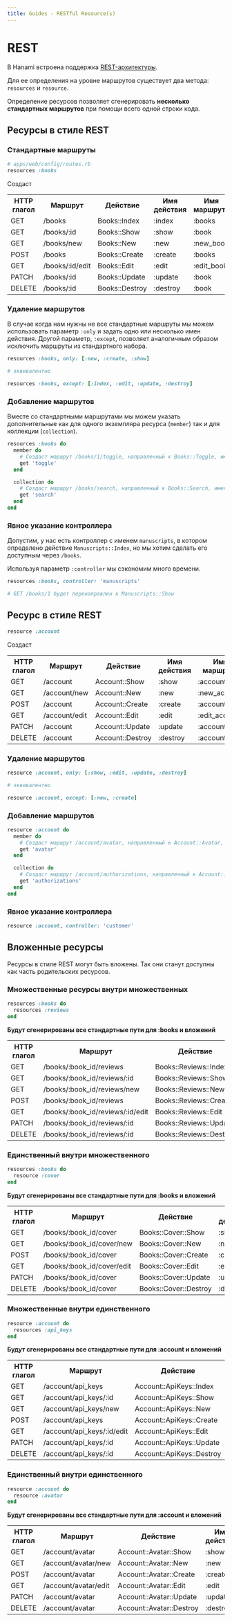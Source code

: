 ```yaml
---
title: Guides - RESTful Resource(s)
---
```


# REST

В Hanami встроена поддержка [REST-архитектуры](http://en.wikipedia.org/wiki/Representational_state_transfer).

Для ее определения на уровне маршрутов существует два метода: `resources` и `resource`.

Определение ресурсов позволяет сгенерировать **несколько стандартных маршрутов** при помощи всего одной строки кода.

## Ресурсы в стиле REST

### Стандартные маршруты

```ruby
# apps/web/config/routes.rb
resources :books
```

Создаст

<table class="table table-bordered table-striped">
  <tr>
    <th>HTTP глагол</th>
    <th>Маршрут</th>
    <th>Действие</th>
    <th>Имя действия</th>
    <th>Имя маршрута</th>
  </tr>
  <tr>
    <td>GET</td>
    <td>/books</td>
    <td>Books::Index</td>
    <td>:index</td>
    <td>:books</td>
  </tr>
  <tr>
    <td>GET</td>
    <td>/books/:id</td>
    <td>Books::Show</td>
    <td>:show</td>
    <td>:book</td>
  </tr>
  <tr>
    <td>GET</td>
    <td>/books/new</td>
    <td>Books::New</td>
    <td>:new</td>
    <td>:new_book</td>
  </tr>
  <tr>
    <td>POST</td>
    <td>/books</td>
    <td>Books::Create</td>
    <td>:create</td>
    <td>:books</td>
  </tr>
  <tr>
    <td>GET</td>
    <td>/books/:id/edit</td>
    <td>Books::Edit</td>
    <td>:edit</td>
    <td>:edit_book</td>
  </tr>
  <tr>
    <td>PATCH</td>
    <td>/books/:id</td>
    <td>Books::Update</td>
    <td>:update</td>
    <td>:book</td>
  </tr>
  <tr>
    <td>DELETE</td>
    <td>/books/:id</td>
    <td>Books::Destroy</td>
    <td>:destroy</td>
    <td>:book</td>
  </tr>
</table>

### Удаление маршрутов

В случае когда нам нужны не все стандартные маршруты мы можем использовать параметр `:only` и задать одно или несколько имен действия.
Другой параметр, `:except`, позволяет аналогичным образом исключить маршруты из стандартного набора.

```ruby
resources :books, only: [:new, :create, :show]

# эквивалентно

resources :books, except: [:index, :edit, :update, :destroy]
```

### Добавление маршрутов

Вместе со стандартными маршрутами мы можем указать дополнительные как для одного экземпляра ресурса (`member`) так и для коллекции (`collection`).

```ruby
resources :books do
  member do
    # Создаст маршрут /books/1/toggle, направленный к Books::Toggle, именованный как :toggle_book
    get 'toggle'
  end

  collection do
    # Создаст маршрут /books/search, направленный к Books::Search, именованный как :search_books
    get 'search'
  end
end
```

### Явное указание контроллера

Допустим, у нас есть контроллер с именем `manuscripts`, в котором определено действие `Manuscripts::Index`, но мы хотим сделать его доступным через `/books`.

Используя параметр `:controller` мы сэкономим много времени.

```ruby
resources :books, controller: 'manuscripts'

# GET /books/1 будет перенаправлен к Manuscripts::Show
```

## Ресурс в стиле REST

```ruby
resource :account
```

Создаст

<table class="table table-bordered table-striped">
  <tr>
    <th>HTTP глагол</th>
    <th>Маршрут</th>
    <th>Действие</th>
    <th>Имя действия</th>
    <th>Имя маршрута</th>
  </tr>
  <tr>
    <td>GET</td>
    <td>/account</td>
    <td>Account::Show</td>
    <td>:show</td>
    <td>:account</td>
  </tr>
  <tr>
    <td>GET</td>
    <td>/account/new</td>
    <td>Account::New</td>
    <td>:new</td>
    <td>:new_account</td>
  </tr>
  <tr>
    <td>POST</td>
    <td>/account</td>
    <td>Account::Create</td>
    <td>:create</td>
    <td>:account</td>
  </tr>
  <tr>
    <td>GET</td>
    <td>/account/edit</td>
    <td>Account::Edit</td>
    <td>:edit</td>
    <td>:edit_account</td>
  </tr>
  <tr>
    <td>PATCH</td>
    <td>/account</td>
    <td>Account::Update</td>
    <td>:update</td>
    <td>:account</td>
  </tr>
  <tr>
    <td>DELETE</td>
    <td>/account</td>
    <td>Account::Destroy</td>
    <td>:destroy</td>
    <td>:account</td>
  </tr>
</table>

### Удаление маршрутов

```ruby
resource :account, only: [:show, :edit, :update, :destroy]

# эквивалентно

resource :account, except: [:new, :create]
```

### Добавление маршрутов

```ruby
resource :account do
  member do
    # Создаст маршрут /account/avatar, направленный к Account::Avatar, именованный как :avatar_account
    get 'avatar'
  end

  collection do
    # Создаст маршрут /account/authorizations, направленный к Account::Authorizations, именованный как :authorizations_account
    get 'authorizations'
  end
end
```

### Явное указание контроллера

```ruby
resource :account, controller: 'customer'
```

## Вложенные ресурсы

Ресурсы в стиле REST могут быть вложены. Так они станут доступны как часть родительских ресурсов.

### Множественные ресурсы внутри множественных

```ruby
resources :books do
  resources :reviews
end
```

**Будут сгенерированы все стандартные пути для :books и вложений**

<table class="table table-bordered table-striped">
  <tr>
    <th>HTTP глагол</th>
    <th>Маршрут</th>
    <th>Действие</th>
    <th>Имя действия</th>
    <th>Имя маршрута</th>
  </tr>
  <tr>
    <td>GET</td>
    <td>/books/:book_id/reviews</td>
    <td>Books::Reviews::Index</td>
    <td>:index</td>
    <td>:book_reviews</td>
  </tr>
  <tr>
    <td>GET</td>
    <td>/books/:book_id/reviews/:id</td>
    <td>Books::Reviews::Show</td>
    <td>:show</td>
    <td>:book_review</td>
  </tr>
  <tr>
    <td>GET</td>
    <td>/books/:book_id/reviews/new</td>
    <td>Books::Reviews::New</td>
    <td>:new</td>
    <td>:new_book_review</td>
  </tr>
  <tr>
    <td>POST</td>
    <td>/books/:book_id/reviews</td>
    <td>Books::Reviews::Create</td>
    <td>:create</td>
    <td>:book_reviews</td>
  </tr>
  <tr>
    <td>GET</td>
    <td>/books/:book_id/reviews/:id/edit</td>
    <td>Books::Reviews::Edit</td>
    <td>:edit</td>
    <td>:edit_book_review</td>
  </tr>
  <tr>
    <td>PATCH</td>
    <td>/books/:book_id/reviews/:id</td>
    <td>Books::Reviews::Update</td>
    <td>:update</td>
    <td>:book_review</td>
  </tr>
  <tr>
    <td>DELETE</td>
    <td>/books/:book_id/reviews/:id</td>
    <td>Books::Reviews::Destroy</td>
    <td>:destroy</td>
    <td>:book_review</td>
  </tr>
</table>

### Единственный внутри множественного

```ruby
resources :books do
  resource :cover
end
```

**Будут сгенерированы все стандартные пути для :books и вложений**

<table class="table table-bordered table-striped">
  <tr>
    <th>HTTP глагол</th>
    <th>Маршрут</th>
    <th>Действие</th>
    <th>Имя действия</th>
    <th>Имя маршрута</th>
  </tr>
  <tr>
    <td>GET</td>
    <td>/books/:book_id/cover</td>
    <td>Books::Cover::Show</td>
    <td>:show</td>
    <td>:book_cover</td>
  </tr>
  <tr>
    <td>GET</td>
    <td>/books/:book_id/cover/new</td>
    <td>Books::Cover::New</td>
    <td>:new</td>
    <td>:new_book_cover</td>
  </tr>
  <tr>
    <td>POST</td>
    <td>/books/:book_id/cover</td>
    <td>Books::Cover::Create</td>
    <td>:create</td>
    <td>:book_cover</td>
  </tr>
  <tr>
    <td>GET</td>
    <td>/books/:book_id/cover/edit</td>
    <td>Books::Cover::Edit</td>
    <td>:edit</td>
    <td>:edit_book_cover</td>
  </tr>
  <tr>
    <td>PATCH</td>
    <td>/books/:book_id/cover</td>
    <td>Books::Cover::Update</td>
    <td>:update</td>
    <td>:book_cover</td>
  </tr>
  <tr>
    <td>DELETE</td>
    <td>/books/:book_id/cover</td>
    <td>Books::Cover::Destroy</td>
    <td>:destroy</td>
    <td>:book_cover</td>
  </tr>
</table>

### Множественные внутри единственного

```ruby
resource :account do
  resources :api_keys
end
```

**Будут сгенерированы все стандартные пути для :account и вложений**

<table class="table table-bordered table-striped">
  <tr>
    <th>HTTP глагол</th>
    <th>Маршрут</th>
    <th>Действие</th>
    <th>Имя действия</th>
    <th>Имя маршрута</th>
  </tr>  
  <tr>
    <td>GET</td>
    <td>/account/api_keys</td>
    <td>Account::ApiKeys::Index</td>
    <td>:index</td>
    <td>:account_api_keys</td>
  </tr>
  <tr>
    <td>GET</td>
    <td>/account/api_keys/:id</td>
    <td>Account::ApiKeys::Show</td>
    <td>:show</td>
    <td>:account_api_key</td>
  </tr>
  <tr>
    <td>GET</td>
    <td>/account/api_keys/new</td>
    <td>Account::ApiKeys::New</td>
    <td>:new</td>
    <td>:new_account_api_key</td>
  </tr>
  <tr>
    <td>POST</td>
    <td>/account/api_keys</td>
    <td>Account::ApiKeys::Create</td>
    <td>:create</td>
    <td>:account_api_keys</td>
  </tr>
  <tr>
    <td>GET</td>
    <td>/account/api_keys/:id/edit</td>
    <td>Account::ApiKeys::Edit</td>
    <td>:edit</td>
    <td>:edit_account_api_key</td>
  </tr>
  <tr>
    <td>PATCH</td>
    <td>/account/api_keys/:id</td>
    <td>Account::ApiKeys::Update</td>
    <td>:update</td>
    <td>:account_api_key</td>
  </tr>
  <tr>
    <td>DELETE</td>
    <td>/account/api_keys/:id</td>
    <td>Account::ApiKeys::Destroy</td>
    <td>:destroy</td>
    <td>:account_api_key</td>
  </tr>
</table>

### Единственный внутри единственного

```ruby
resource :account do
  resource :avatar
end
```

**Будут сгенерированы все стандартные пути для :account и вложений**

<table class="table table-bordered table-striped">
  <tr>
    <th>HTTP глагол</th>
    <th>Маршрут</th>
    <th>Действие</th>
    <th>Имя действия</th>
    <th>Имя маршрута</th>
  </tr>
  <tr>
    <td>GET</td>
    <td>/account/avatar</td>
    <td>Account::Avatar::Show</td>
    <td>:show</td>
    <td>:account_avatar</td>
  </tr>
  <tr>
    <td>GET</td>
    <td>/account/avatar/new</td>
    <td>Account::Avatar::New</td>
    <td>:new</td>
    <td>:new_account_avatar</td>
  </tr>
  <tr>
    <td>POST</td>
    <td>/account/avatar</td>
    <td>Account::Avatar::Create</td>
    <td>:create</td>
    <td>:account_avatar</td>
  </tr>
  <tr>
    <td>GET</td>
    <td>/account/avatar/edit</td>
    <td>Account::Avatar::Edit</td>
    <td>:edit</td>
    <td>:edit_account_avatar</td>
  </tr>
  <tr>
    <td>PATCH</td>
    <td>/account/avatar</td>
    <td>Account::Avatar::Update</td>
    <td>:update</td>
    <td>:account_avatar</td>
  </tr>
  <tr>
    <td>DELETE</td>
    <td>/account/avatar</td>
    <td>Account::Avatar::Destroy</td>
    <td>:destroy</td>
    <td>:account_avatar</td>
  </tr>
</table>
